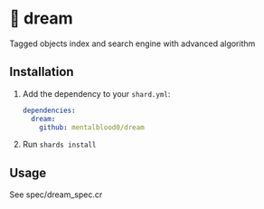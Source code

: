 # 🧶 dream

Tagged objects index and search engine with advanced algorithm

## Installation

1. Add the dependency to your `shard.yml`:

   ```yaml
   dependencies:
     dream:
       github: mentalblood0/dream
   ```

2. Run `shards install`

## Usage

See spec/dream_spec.cr
